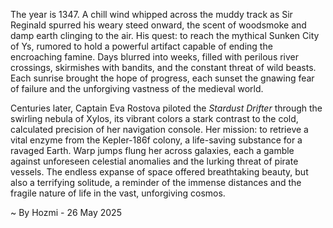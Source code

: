 
The year is 1347.  A chill wind whipped across the muddy track as Sir Reginald spurred his weary steed onward, the scent of woodsmoke and damp earth clinging to the air.  His quest: to reach the mythical Sunken City of Ys, rumored to hold a powerful artifact capable of ending the encroaching famine.  Days blurred into weeks, filled with perilous river crossings, skirmishes with bandits, and the constant threat of wild beasts. Each sunrise brought the hope of progress, each sunset the gnawing fear of failure and the unforgiving vastness of the medieval world.


Centuries later, Captain Eva Rostova piloted the *Stardust Drifter* through the swirling nebula of Xylos, its vibrant colors a stark contrast to the cold, calculated precision of her navigation console.  Her mission: to retrieve a vital enzyme from the Kepler-186f colony, a life-saving substance for a ravaged Earth.  Warp jumps flung her across galaxies, each a gamble against unforeseen celestial anomalies and the lurking threat of pirate vessels.  The endless expanse of space offered breathtaking beauty, but also a terrifying solitude, a reminder of the immense distances and the fragile nature of life in the vast, unforgiving cosmos.

~ By Hozmi - 26 May 2025

